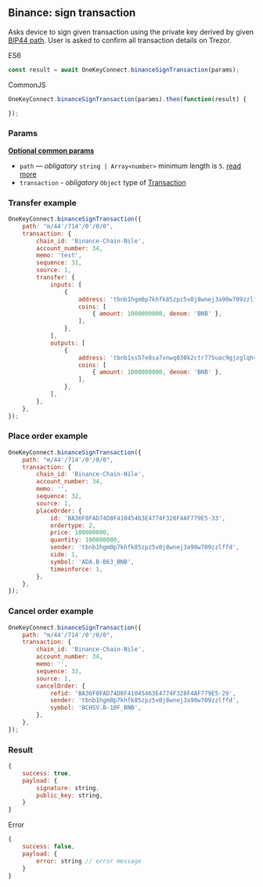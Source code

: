 ## Binance: sign transaction
Asks device to sign given transaction using the private key derived by given [BIP44 path](path.md). User is asked to confirm all transaction
details on Trezor.

ES6
```javascript
const result = await OneKeyConnect.binanceSignTransaction(params);
```

CommonJS
```javascript
OneKeyConnect.binanceSignTransaction(params).then(function(result) {

});
```

### Params 
[****Optional common params****](commonParams.md)
* `path` — *obligatory* `string | Array<number>` minimum length is `5`. [read more](path.md)
* `transaction` - *obligatory* `Object` type of [Transaction](../../src/js/types/binance.js#L61-71)

### Transfer example
```javascript
OneKeyConnect.binanceSignTransaction({
    path: "m/44'/714'/0'/0/0",
    transaction: {
        chain_id: 'Binance-Chain-Nile',
        account_number: 34,
        memo: 'test',
        sequence: 31,
        source: 1,
        transfer: {
            inputs: [
                {
                    address: 'tbnb1hgm0p7khfk85zpz5v0j8wnej3a90w709zzlffd',
                    coins: [
                        { amount: 1000000000, denom: 'BNB' },
                    ],
                },
            ],
            outputs: [
                {
                    address: 'tbnb1ss57e8sa7xnwq030k2ctr775uac9gjzglqhvpy',
                    coins: [
                        { amount: 1000000000, denom: 'BNB' },
                    ],
                },
            ],
        },
    },
});
```

### Place order example
```javascript
OneKeyConnect.binanceSignTransaction({
    path: "m/44'/714'/0'/0/0",
    transaction: {
        chain_id: 'Binance-Chain-Nile',
        account_number: 34,
        memo: '',
        sequence: 32,
        source: 1,
        placeOrder: {
            id: 'BA36F0FAD74D8F41045463E4774F328F4AF779E5-33',
            ordertype: 2,
            price: 100000000,
            quantity: 100000000,
            sender: 'tbnb1hgm0p7khfk85zpz5v0j8wnej3a90w709zzlffd',
            side: 1,
            symbol: 'ADA.B-B63_BNB',
            timeinforce: 1,
        },
    },
});
```

### Cancel order example
```javascript
OneKeyConnect.binanceSignTransaction({
    path: "m/44'/714'/0'/0/0",
    transaction: {
        chain_id: 'Binance-Chain-Nile',
        account_number: 34,
        memo: '',
        sequence: 33,
        source: 1,
        cancelOrder: {
            refid: 'BA36F0FAD74D8F41045463E4774F328F4AF779E5-29',
            sender: 'tbnb1hgm0p7khfk85zpz5v0j8wnej3a90w709zzlffd',
            symbol: 'BCHSV.B-10F_BNB',
        },
    },
});
```

### Result
```javascript
{
    success: true,
    payload: {
        signature: string,
        public_key: string,
    }
}
```
Error
```javascript
{
    success: false,
    payload: {
        error: string // error message
    }
}
```

